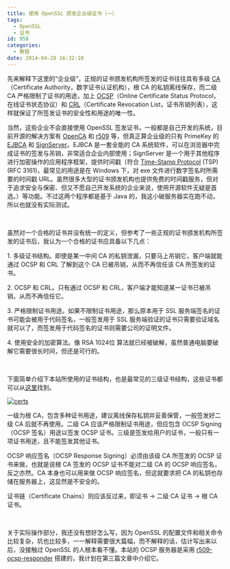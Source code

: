```yaml
---
title: 使用 OpenSSL 颁发企业级证书（一）
tags:
  - OpenSSL
  - 证书
id: 958
categories:
  - 教程
date: 2014-04-28 16:32:10
---
```


先来解释下这里的“企业级”，正规的证书颁发机构所签发的证书往往具有多级 [CA](https://zh.wikipedia.org/wiki/%E6%95%B0%E5%AD%97%E8%AF%81%E4%B9%A6%E8%AE%A4%E8%AF%81%E6%9C%BA%E6%9E%84)（Certificate Authority，数字证书认证机构），根 CA 的私钥离线保存，而二级 CA 严格限制了证书的用途，加上 [OCSP](https://en.wikipedia.org/wiki/Online_Certificate_Status_Protocol)（Online Certificate Status Protocol，在线证书状态协议）和 [CRL](https://zh.wikipedia.org/wiki/%E8%AF%81%E4%B9%A6%E5%90%8A%E9%94%80%E5%88%97%E8%A1%A8)（Certificate Revocation List，证书吊销列表），这样就保证了所签发证书的安全性和用途的唯一性。

当然，这些企业不会直接使用 OpenSSL 签发证书，一般都是自己开发的系统，目前开源的解决方案有 [OpenCA](https://pki.openca.org) 和 [r509](http://r509.org) 等，但真正算企业级的只有 PrimeKey 的 [EJBCA](http://www.ejbca.org) 和 [SignServer](http://www.signserver.org)。EJBCA 是一套全能的 CA 系统软件，可以在浏览器中完成证书的签发与吊销，非常适合企业内部使用；SignServer 是一个用于其他程序进行加密操作的应用程序框架，提供时间戳（符合 [Time-Stamp Protocol](https://en.wikipedia.org/wiki/Time_stamp_protocol) (TSP) (RFC 3161)，最常见的用途是在 Windows 下，对 exe 文件进行数字签名时所需要的时间戳 URL。虽然很多大型的证书颁发机构也提供免费的时间戳服务，但对于追求安全与保密、但又不愿自己开发系统的企业来说，使用开源软件无疑是首选。）等功能。不过这两个程序都是基于 Java 的，我这小破服务器实在跑不动，所以也就没有实际测试。

&nbsp;

虽然对一个合格的证书并没有统一的定义，但参考了一些正规的证书颁发机构所签发的证书后，我认为一个合格的证书应具备以下几点：

1\. 多级证书结构。即使是某一中间 CA 的私钥泄漏，只要马上吊销它，客户端就能通过 OCSP 和 CRL 了解到这个 CA 已被吊销，从而不再信任该 CA 所签发的证书。

2\. OCSP 和 CRL。只有通过 OCSP 和 CRL，客户端才能知道某一证书已被吊销，从而不再信任它。

3\. 严格限制证书用途。如果不限制证书用途，那么原本用于 SSL 服务端签名的证书可能会被用于代码签名，一般签发用于 SSL 服务端验证的证书只需要验证域名就可以了，而签发用于代码签名的证书则需要公司的证明文件。

4\. 使用安全的加密算法。像 RSA 1024位 算法就已经被破解，虽然普通电脑要破解它需要很长时间，但还是可行的。

&nbsp;

下面简单介绍下本站所使用的证书结构，也是最常见的三级证书结构，这些证书都可以从[这里](http://cert.sinosky.org/certs/)找到。

[![certs](/uploads/2014/04/certs.png)](/uploads/2014/04/certs.png)

一级为根 CA，包含多种证书用途，建议离线保存私钥并妥善保管，一般签发好二级 CA 后就不再使用。二级 CA 应该严格限制证书用途，但应包含 OCSP Signing（OCSP 签名）用途以签发 OCSP 证书。三级是签发给用户的证书，一般只有一项证书用途，且不能签发其他证书。

OCSP 响应签名（OCSP Response Signing）必须由该级 CA 所签发的 OCSP 证书来做，也就是说根 CA 签发的 OCSP 证书不能对二级 CA 的 OCSP 响应签名，反之亦然。CA 本身也可以用来做 OCSP 响应签名，但这就要求把 CA 的私钥也存储在服务器上，这显然是不安全的。

证书链（Certificate Chains）则应该反过来，即证书 -> 二级 CA 证书 -> 根 CA 证书。

&nbsp;

关于实际操作部分，我还没有想好怎么写，因为 OpenSSL 的配置文件和相关命令比较复杂，坑也比较多，一一解释需要很大篇幅，而不解释的话，估计写出来以后，没接触过 OpenSSL 的人根本看不懂。本站的 OCSP 服务器是采用 [r509-ocsp-responder](https://github.com/r509/r509-ocsp-responder) 搭建的，我计划在第三篇文章中介绍它。